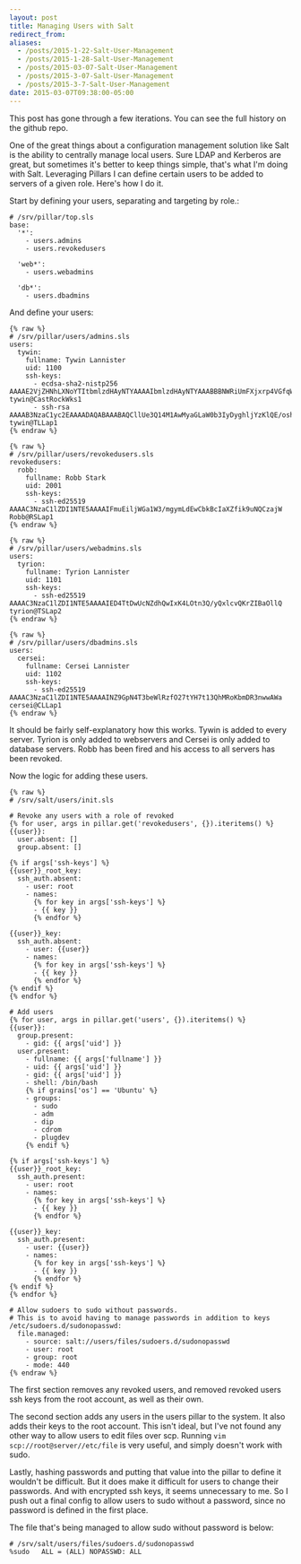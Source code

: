 ```yaml
---
layout: post
title: Managing Users with Salt
redirect_from:
aliases:
  - /posts/2015-1-22-Salt-User-Management
  - /posts/2015-1-28-Salt-User-Management
  - /posts/2015-03-07-Salt-User-Management
  - /posts/2015-3-07-Salt-User-Management
  - /posts/2015-3-7-Salt-User-Management
date: 2015-03-07T09:38:00-05:00
---
```


This post has gone through a few iterations. You can see the full history on the github repo.

One of the great things about a configuration management solution like Salt is the ability to centrally manage local users. Sure LDAP and Kerberos are great, but sometimes it's better to keep things simple, that's what I'm doing with Salt. Leveraging Pillars I can define certain users to be added to servers of a given role. Here's how I do it.

Start by defining your users, separating and targeting by role.:

```sls 
# /srv/pillar/top.sls
base:
  '*':
    - users.admins
    - users.revokedusers

  'web*':
    - users.webadmins

  'db*':
    - users.dbadmins
```

And define your users:

```sls
{% raw %}
# /srv/pillar/users/admins.sls
users:
  tywin:
    fullname: Tywin Lannister
    uid: 1100
    ssh-keys:
      - ecdsa-sha2-nistp256 AAAAE2VjZHNhLXNoYTItbmlzdHAyNTYAAAAIbmlzdHAyNTYAAABBBNWRiUmFXjxrp4VGfqWISvsEdxPJi2ES3gi6U/ZoVR3UpMUNGYm/VUTNjiXPX6XU5KjaSdGgeqDQdcwfAxl7q4A= tywin@CastRockWks1
      - ssh-rsa AAAAB3NzaC1yc2EAAAADAQABAAABAQCllUe3Q14M1AwMyaGLaW0b3IyDyghljYzKlQE/osh0hjUCxqcjFW26DekBSF/RErYeJwlRPrGxWZAYLYW9ZMLolYJGAon1jBgNUAaSbj45m+sf8gFDWqpL6E0Vxzr4/o2A7NpqBsdwy95Xov0MGQq7wyJ7bEQ4b/TFo7Peb6oWoHGdDMbXym/T0UFiEH30w6XBIN34tRsV9DGmG3BpshI7ho5pNo1dO8xDD0Acr6blpOQKap02ihJKYBAdFDGfK4P3PUrhArEJvD8QU7Q7Fwl1Yej6Y54IMndTVf8i5CZNmUKh87Xawo4NRMaVPePoMInEYTiEkOYrILGkWRCT2GWb tywin@TLLap1
{% endraw %}
```

```sls
{% raw %}
# /srv/pillar/users/revokedusers.sls
revokedusers:
  robb:
    fullname: Robb Stark
    uid: 2001
    ssh-keys:
      - ssh-ed25519 AAAAC3NzaC1lZDI1NTE5AAAAIFmuEiljWGa1W3/mgymLdEwCbkBcIaXZfik9uNQCzajW Robb@RSLap1
{% endraw %}
```

```sls
{% raw %}
# /srv/pillar/users/webadmins.sls
users:
  tyrion:
    fullname: Tyrion Lannister
    uid: 1101
    ssh-keys:
      - ssh-ed25519 AAAAC3NzaC1lZDI1NTE5AAAAIED4TtDwUcNZdhQwIxK4LOtn3Q/yQxlcvQKrZIBaOllQ tyrion@TSLap2
{% endraw %}
```

```sls
{% raw %}
# /srv/pillar/users/dbadmins.sls
users:
  cersei:
    fullname: Cersei Lannister
    uid: 1102
    ssh-keys:
      - ssh-ed25519 AAAAC3NzaC1lZDI1NTE5AAAAINZ9GpN4T3beWlRzfO27tYH7t13QhMRoKbmDR3nwwAWa cersei@CLLap1
{% endraw %}
```

It should be fairly self-explanatory how this works. Tywin is added to every server. Tyrion is only added to webservers and Cersei is only added to database servers. Robb has been fired and his access to all servers has been revoked.

Now the logic for adding these users.

```sls
{% raw %}
# /srv/salt/users/init.sls

# Revoke any users with a role of revoked
{% for user, args in pillar.get('revokedusers', {}).iteritems() %}
{{user}}:
  user.absent: []
  group.absent: []

{% if args['ssh-keys'] %}
{{user}}_root_key:
  ssh_auth.absent:
    - user: root
    - names:
      {% for key in args['ssh-keys'] %}
      - {{ key }}
      {% endfor %}

{{user}}_key:
  ssh_auth.absent:
    - user: {{user}}
    - names:
      {% for key in args['ssh-keys'] %}
      - {{ key }}
      {% endfor %}
{% endif %}
{% endfor %}

# Add users
{% for user, args in pillar.get('users', {}).iteritems() %}
{{user}}:
  group.present:
    - gid: {{ args['uid'] }}
  user.present:
    - fullname: {{ args['fullname'] }}
    - uid: {{ args['uid'] }}
    - gid: {{ args['uid'] }}
    - shell: /bin/bash
    {% if grains['os'] == 'Ubuntu' %}
    - groups:
      - sudo
      - adm
      - dip
      - cdrom
      - plugdev
    {% endif %}

{% if args['ssh-keys'] %}
{{user}}_root_key:
  ssh_auth.present:
    - user: root
    - names:
      {% for key in args['ssh-keys'] %}
      - {{ key }}
      {% endfor %}

{{user}}_key:
  ssh_auth.present:
    - user: {{user}}
    - names:
      {% for key in args['ssh-keys'] %}
      - {{ key }}
      {% endfor %}
{% endif %}
{% endfor %}

# Allow sudoers to sudo without passwords.
# This is to avoid having to manage passwords in addition to keys
/etc/sudoers.d/sudonopasswd:
  file.managed:
    - source: salt://users/files/sudoers.d/sudonopasswd
    - user: root
    - group: root
    - mode: 440
{% endraw %}
```

The first section removes any revoked users, and removed revoked users ssh keys from the root account, as well as their own.

The second section adds any users in the users pillar to the system. It also adds their keys to the root account. This isn't ideal, but I've not found any other way to allow users to edit files over scp. Running `vim scp://root@server//etc/file` is very useful, and simply doesn't work with sudo.

Lastly, hashing passwords and putting that value into the pillar to define it wouldn't be difficult. But it does make it difficult for users to change their passwords. And with encrypted ssh keys, it seems unnecessary to me. So I push out a final config to allow users to sudo without a password, since no password is defined in the first place.

The file that's being managed to allow sudo without password is below:

```
# /srv/salt/users/files/sudoers.d/sudonopasswd
%sudo	ALL = (ALL) NOPASSWD: ALL
```
